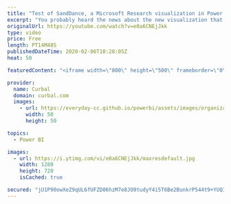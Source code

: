 ```yaml
---
title: "Test of SandDance, a Microsoft Research visualization in Power BI"
excerpt: "You probably heard the news about the new visualization that Microsoft Research release a few days ago. In this video I just give it a go and show you some of the features and questions I have.  If you prefer to read about it, check out my review on the Power BI Community: http://community.powerbi.com/t5/Community-Blog/SandDance-my-first-impressions-and-test/ba-p/30479"
originalUrl: https://youtube.com/watch?v=e0a6CNEjJkk
type: video
price: Free
length: PT14M48S
publishedDateTime: 2020-02-06T10:28:05Z
heat: 50

featuredContent: "<iframe width=\"800\" height=\"500\" frameborder=\"0\" src=\"https://www.youtube.com/embed/e0a6CNEjJkk\" allow=\"accelerometer; autoplay; encrypted-media; gyroscope; picture-in-picture\" allowfullscreen></iframe>"

provider:
  name: Curbal
  domain: curbal.com
  images:
    - url: https://everyday-cc.github.io/powerbi/assets/images/organizations/curbal.com-50x50.jpg
      width: 50
      height: 50

topics:
  - Power BI

images:
  - url: https://i.ytimg.com/vi/e0a6CNEjJkk/maxresdefault.jpg
    width: 1280
    height: 720
    isCached: true

secured: "jU1P90owXeZ9qUL6fUFZD06hzM7e8JO9tudyY4i5T6Be2BunkrP544t9+YUQILJDEw8+VNhc57gLSDasV+5yPwSRd9TgwVT0Ro5eahqTjIIuCTEGan5rmVgk9+h6GYnLYA6WqFk3poJ9OgvTMWpX0iMvPHbnUlhm/9QI5CIayrsa25A5b8mryJFYjoZr/E20eR3dpFSTtf2iiUxgYAqiw7I4JS5wVjsSf+H+sHfv+pQPlb/LwrbqRxHAzyDEsDNkZNnkfu5CO3hzFrFpsTbleobN6rYNN7/0gOCZM2owItQj9Iujv2jHwDxRn9iiXJoBIMg2y6TwIy3oxXD6eqni7drezPOCb05OgobmP8rKmhnTMx0PsYDjjVhakB4Mfb0dfMS+QB5wKSL21wgHUIQsqE9cKDel0+/tZ89FYIhH3NE=;PngiqrWaU2iEqZmgWrn2QA=="
---
```


